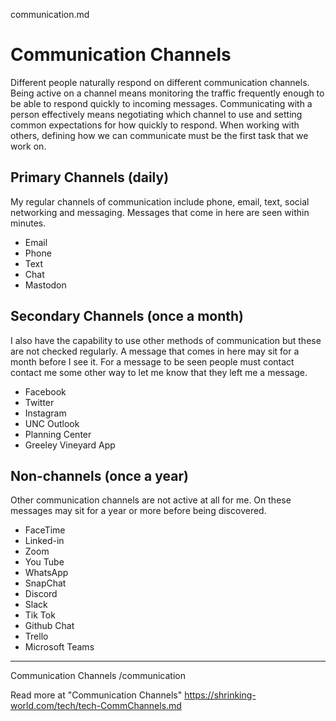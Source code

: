 communication.md

# Communication Channels

Different people naturally respond on different communication channels. Being active on a channel means monitoring the traffic frequently enough to be able to respond quickly to incoming messages. Communicating with a person effectively means negotiating which channel to use and setting common expectations for how quickly to respond. When working with others, defining how we can communicate must be the first task that we work on.


## Primary Channels (daily)

My regular channels of communication include phone, email, text, social networking and messaging. Messages that come in here are seen within minutes.

* Email
* Phone
* Text
* Chat
* Mastodon


## Secondary Channels (once a month)

I also have the capability to use other methods of communication but these are not checked regularly. A message that comes in here may sit for a month before I see it. For a message to be seen people must contact contact me some other way to let me know that they left me a message.

* Facebook
* Twitter
* Instagram
* UNC Outlook
* Planning Center
* Greeley Vineyard App


## Non-channels (once a year)

Other communication channels are not active at all for me. On these messages may sit for a year or more before being discovered.

* FaceTime
* Linked-in
* Zoom
* You Tube
* WhatsApp
* SnapChat
* Discord
* Slack
* Tik Tok
* Github Chat
* Trello
* Microsoft Teams


---

Communication Channels
/communication

Read more at "Communication Channels"
https://shrinking-world.com/tech/tech-CommChannels.md

